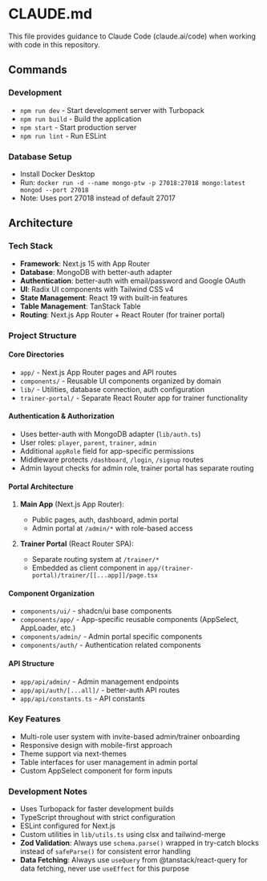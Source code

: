 # CLAUDE.md

This file provides guidance to Claude Code (claude.ai/code) when working with code in this repository.

## Commands

### Development
- `npm run dev` - Start development server with Turbopack
- `npm run build` - Build the application
- `npm start` - Start production server
- `npm run lint` - Run ESLint

### Database Setup
- Install Docker Desktop
- Run: `docker run -d --name mongo-ptw -p 27018:27018 mongo:latest mongod --port 27018`
- Note: Uses port 27018 instead of default 27017

## Architecture

### Tech Stack
- **Framework**: Next.js 15 with App Router
- **Database**: MongoDB with better-auth adapter
- **Authentication**: better-auth with email/password and Google OAuth
- **UI**: Radix UI components with Tailwind CSS v4
- **State Management**: React 19 with built-in features
- **Table Management**: TanStack Table
- **Routing**: Next.js App Router + React Router (for trainer portal)

### Project Structure

#### Core Directories
- `app/` - Next.js App Router pages and API routes
- `components/` - Reusable UI components organized by domain
- `lib/` - Utilities, database connection, auth configuration
- `trainer-portal/` - Separate React Router app for trainer functionality

#### Authentication & Authorization
- Uses better-auth with MongoDB adapter (`lib/auth.ts`)
- User roles: `player`, `parent`, `trainer`, `admin`
- Additional `appRole` field for app-specific permissions
- Middleware protects `/dashboard`, `/login`, `/signup` routes
- Admin layout checks for admin role, trainer portal has separate routing

#### Portal Architecture
1. **Main App** (Next.js App Router):
   - Public pages, auth, dashboard, admin portal
   - Admin portal at `/admin/*` with role-based access
   
2. **Trainer Portal** (React Router SPA):
   - Separate routing system at `/trainer/*`  
   - Embedded as client component in `app/(trainer-portal)/trainer/[[...app]]/page.tsx`

#### Component Organization
- `components/ui/` - shadcn/ui base components
- `components/app/` - App-specific reusable components (AppSelect, AppLoader, etc.)
- `components/admin/` - Admin portal specific components
- `components/auth/` - Authentication related components

#### API Structure
- `app/api/admin/` - Admin management endpoints
- `app/api/auth/[...all]/` - better-auth API routes
- `app/api/constants.ts` - API constants

### Key Features
- Multi-role user system with invite-based admin/trainer onboarding
- Responsive design with mobile-first approach
- Theme support via next-themes
- Table interfaces for user management in admin portal
- Custom AppSelect component for form inputs

### Development Notes
- Uses Turbopack for faster development builds
- TypeScript throughout with strict configuration
- ESLint configured for Next.js
- Custom utilities in `lib/utils.ts` using clsx and tailwind-merge
- **Zod Validation**: Always use `schema.parse()` wrapped in try-catch blocks instead of `safeParse()` for consistent error handling
- **Data Fetching**: Always use `useQuery` from @tanstack/react-query for data fetching, never use `useEffect` for this purpose